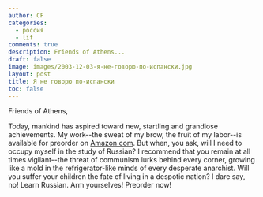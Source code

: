```yaml
---
author: CF
categories:
  - россия
  - lïf
comments: true
description: Friends of Athens...
draft: false
image: images/2003-12-03-я-не-говорю-по-испански.jpg
layout: post
title: Я не говорю по-испански
toc: false
---
```

    
Friends of Athens,    
    
Today, mankind has aspired toward new, startling and grandiose achievements. My work--the sweat of my brow, the fruit of my labor--is available for preorder on [Amazon.com](http://www.amazon.com/Complete-Idiots-Learning-Russian-Edition/dp/1592575854). But when, you ask, will I need to occupy myself in the study of Russian? I recommend that you remain at all times vigilant--the threat of communism lurks behind every corner, growing like a mold in the refrigerator-like minds of every desperate anarchist. Will you suffer your children the fate of living in a despotic nation? I dare say, no! Learn Russian. Arm yourselves! Preorder now!    
